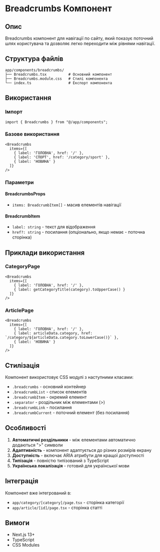 # Breadcrumbs Компонент

## Опис
Breadcrumbs компонент для навігації по сайту, який показує поточний шлях користувача та дозволяє легко переходити між рівнями навігації.

## Структура файлів
```
app/components/breadcrumbs/
├── Breadcrumbs.tsx          # Основний компонент
├── Breadcrumbs.module.css   # Стилі компонента
└── index.ts                 # Експорт компонента
```

## Використання

### Імпорт
```tsx
import { Breadcrumbs } from "@/app/components";
```

### Базове використання
```tsx
<Breadcrumbs 
  items={[
    { label: 'ГОЛОВНА', href: '/' },
    { label: 'СПОРТ', href: '/category/sport' },
    { label: 'НОВИНА' }
  ]} 
/>
```

### Параметри

#### BreadcrumbsProps
- `items: BreadcrumbItem[]` - масив елементів навігації

#### BreadcrumbItem
- `label: string` - текст для відображення
- `href?: string` - посилання (опціонально, якщо немає - поточна сторінка)

## Приклади використання

### CategoryPage
```tsx
<Breadcrumbs 
  items={[
    { label: 'ГОЛОВНА', href: '/' },
    { label: getCategoryTitle(category).toUpperCase() }
  ]} 
/>
```

### ArticlePage
```tsx
<Breadcrumbs 
  items={[
    { label: 'ГОЛОВНА', href: '/' },
    { label: articleData.category, href: `/category/${articleData.category.toLowerCase()}` },
    { label: 'НОВИНА' }
  ]} 
/>
```

## Стилізація

Компонент використовує CSS модулі з наступними класами:

- `.breadcrumbs` - основний контейнер
- `.breadcrumbList` - список елементів
- `.breadcrumbItem` - окремий елемент
- `.separator` - роздільник між елементами (>)
- `.breadcrumbLink` - посилання
- `.breadcrumbCurrent` - поточний елемент (без посилання)

## Особливості

1. **Автоматичні роздільники** - між елементами автоматично додаються ">" символи
2. **Адаптивність** - компонент адаптується до різних розмірів екрану
3. **Доступність** - включає ARIA атрибути для кращої доступності
4. **Типізація** - повністю типізований з TypeScript
5. **Українська локалізація** - готовий для української мови

## Інтеграція

Компонент вже інтегрований в:
- `app/category/[category]/page.tsx` - сторінка категорії
- `app/article/[id]/page.tsx` - сторінка статті

## Вимоги

- Next.js 13+
- TypeScript
- CSS Modules

